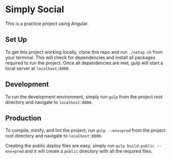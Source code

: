 # Simply Social 
This is a practice project using Angular.

## Set Up 
To get this project working locally, clone this repo and run `./setup.sh` from your terminal. This will check for dependencies and install all packages required to run the project. Once all dependencies are met, gulp will start a local server at `localhost:8000`.

## Development 
To run the development environment, simply run  `gulp` from the project root directory and navigate to `localhost:8000`. 

## Production 
To compile, minify, and lint the project, run `gulp --env=prod` from the project root directory and navigate to `localhost:8000`.

Creating the public deploy files are easy, simply run `gulp build:public --env=prod` and it will create a `public` directory with all the required files.
